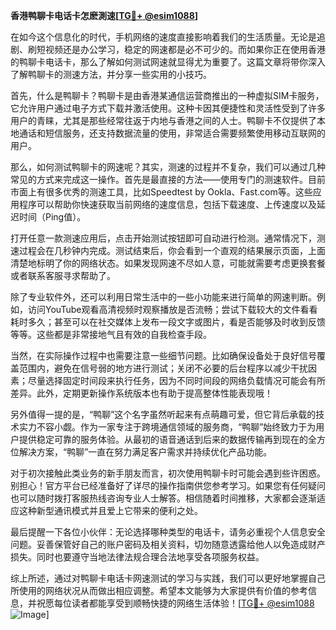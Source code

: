 **香港鸭聊卡电话卡怎麽測速[[TG💪+ @esim1088](https://t.me/s/esim1088)]**

在如今这个信息化的时代，手机网络的速度直接影响着我们的生活质量。无论是追剧、刷短视频还是办公学习，稳定的网速都是必不可少的。而如果你正在使用香港的鸭聊卡电话卡，那么了解如何测试网速就显得尤为重要了。这篇文章将带你深入了解鸭聊卡的测速方法，并分享一些实用的小技巧。

首先，什么是鸭聊卡？鸭聊卡是由香港某通信运营商推出的一种虚拟SIM卡服务，它允许用户通过电子方式下载并激活使用。这种卡因其便捷性和灵活性受到了许多用户的青睐，尤其是那些经常往返于内地与香港之间的人士。鸭聊卡不仅提供了本地通话和短信服务，还支持数据流量的使用，非常适合需要频繁使用移动互联网的用户。

那么，如何测试鸭聊卡的网速呢？其实，测速的过程并不复杂，我们可以通过几种常见的方式来完成这一操作。首先是最直接的方法——使用专门的测速软件。目前市面上有很多优秀的测速工具，比如Speedtest by Ookla、Fast.com等。这些应用程序可以帮助你快速获取当前网络的速度信息，包括下载速度、上传速度以及延迟时间（Ping值）。

打开任意一款测速应用后，点击开始测试按钮即可自动进行检测。通常情况下，测速过程会在几秒钟内完成。测试结束后，你会看到一个直观的结果展示页面，上面清楚地标明了你的网络状态。如果发现网速不尽如人意，可能就需要考虑更换套餐或者联系客服寻求帮助了。

除了专业软件外，还可以利用日常生活中的一些小功能来进行简单的网速判断。例如，访问YouTube观看高清视频时观察播放是否流畅；尝试下载较大的文件看看耗时多久；甚至可以在社交媒体上发布一段文字或图片，看是否能够及时收到反馈等等。这些都是非常接地气且有效的自我检查手段。

当然，在实际操作过程中也需要注意一些细节问题。比如确保设备处于良好信号覆盖范围内，避免在信号弱的地方进行测试；关闭不必要的后台程序以减少干扰因素；尽量选择固定时间段来执行任务，因为不同时间段的网络负载情况可能会有所差异。此外，定期更新操作系统版本也有助于提高整体性能表现哦！

另外值得一提的是，“鸭聊”这个名字虽然听起来有点萌趣可爱，但它背后承载的技术实力不容小觑。作为一家专注于跨境通信领域的服务商，“鸭聊”始终致力于为用户提供稳定可靠的服务体验。从最初的语音通话到后来的数据传输再到现在的全方位解决方案，“鸭聊”一直在努力满足客户需求并持续优化产品功能。

对于初次接触此类业务的新手朋友而言，初次使用鸭聊卡时可能会遇到些许困惑。别担心！官方平台已经准备好了详尽的操作指南供您参考学习。如果您有任何疑问也可以随时拨打客服热线咨询专业人士解答。相信随着时间推移，大家都会逐渐适应这种新型通讯模式并且爱上它带来的便利之处。

最后提醒一下各位小伙伴：无论选择哪种类型的电话卡，请务必重视个人信息安全问题。妥善保管好自己的账户密码及相关资料，切勿随意透露给他人以免造成财产损失。同时也要遵守当地法律法规合理合法地享受各项服务权益。

综上所述，通过对鸭聊卡电话卡网速测试的学习与实践，我们可以更好地掌握自己所使用的网络状况从而做出相应调整。希望本文能够为大家提供有价值的参考信息，并祝愿每位读者都能享受到顺畅快捷的网络生活体验！[[TG💪+ @esim1088](https://t.me/s/esim1088) ![Image](https://i.postimg.cc/4NQfJmqS/Snipaste-2025-05-13-00-14-12.png)]